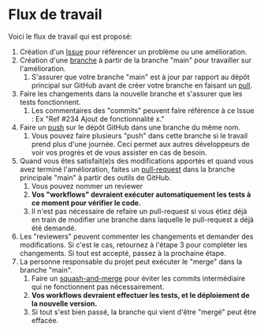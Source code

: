 # Flux de travail

Voici le flux de travail qui est proposé:

1. Création d'un [Issue](https://github.com/introlab/demo_integration/issues) pour référencer un problème ou une amélioration.
2. Création d'une [branche](https://www.atlassian.com/fr/git/tutorials/using-branches) à partir de la branche "main" pour travailler sur l'amélioration.
   1. S'assurer que votre branche "main" est à jour par rapport au dépôt principal sur GitHub avant de créer votre branche en faisant un [pull](https://www.atlassian.com/fr/git/tutorials/syncing/git-pull).
3. Faire les changements dans la nouvelle branche et s'assurer que les tests fonctionnent.
   1. Les commentaires des "commits" peuvent faire référence à ce Issue : Ex "Ref #234 Ajout de fonctionnalité x."
4. Faire un [push](https://www.atlassian.com/fr/git/tutorials/syncing/git-push) sur le dépôt GitHub dans une branche du même nom.
   1. Vous pouvez faire plusieurs "push" dans cette branche si le travail prend plus d'une journée. Ceci permet aux autres développeurs de voir vos progrès et de vous assister en cas de besoin.
5. Quand vous êtes satisfait(e)s des modifications apportés et quand vous avez terminé l'amélioration, faites un [pull-request](https://docs.github.com/en/github/collaborating-with-pull-requests/proposing-changes-to-your-work-with-pull-requests/about-pull-requests) dans la branche principale "main" à partir des outils de GitHub.
   1. Vous pouvez nommer un reviewer
   2. **Vos "workflows" devraient exécuter automatiquement les tests à ce moment pour vérifier le code.**
   3. Il n'est pas nécessaire de refaire un pull-request si vous étiez déjà en train de modifier une branche dans laquelle le pull-request a déjà été demandé.
6. Les "reviewers" peuvent commenter les changements et demander des modifications. Si c'est le cas, retournez à l'étape 3 pour compléter les changements. Si tout est accepté, passez à la prochaine étape.
7. La personne responsable du projet peut exécuter le "merge" dans la branche "main".
   1. Faire un [squash-and-merge](https://docs.github.com/en/github/collaborating-with-pull-requests/incorporating-changes-from-a-pull-request/about-pull-request-merges) pour éviter les commits intermédiaire qui ne fonctionnent pas nécessairement.
   2. **Vos workflows devraient effectuer les tests, et le déploiement de la nouvelle version.**
   3. Si tout s'est bien passé, la branche qui vient d'être "mergé" peut être effacée.
